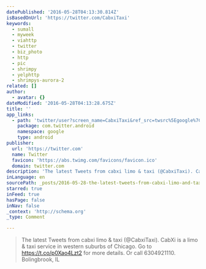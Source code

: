 ```yaml
---
datePublished: '2016-05-28T04:13:30.814Z'
isBasedOnUrl: 'https://twitter.com/CabxiTaxi'
keywords:
  - sumall
  - myweek
  - viahttp
  - twitter
  - biz_photo
  - http
  - pic
  - shrimpy
  - yelphttp
  - shrimpys-aurora-2
related: []
author:
  - avatar: {}
dateModified: '2016-05-28T04:13:28.675Z'
title: ''
app_links:
  - path: 'twitter/user?screen_name=CabxiTaxi&ref_src=twsrc%5Egoogle%7Ctwcamp%5Eandroidseo%7Ctwgr%5Eprofile'
    package: com.twitter.android
    namespace: google
    type: android
publisher:
  url: 'https://twitter.com'
  name: Twitter
  favicon: 'https://abs.twimg.com/favicons/favicon.ico'
  domain: twitter.com
description: 'The latest Tweets from cabxi limo & taxi (@CabxiTaxi). CabXi is a limo & taxi service in western suburbs of Chicago. Go to https://t.co/p0Xao4Lzt2 for more details. Or call 6304921110. Bolingbrook, IL'
inLanguage: en
sourcePath: _posts/2016-05-28-the-latest-tweets-from-cabxi-limo-and-taxi-cabxitaxi-cabxi.md
starred: true
inFeed: true
hasPage: false
inNav: false
_context: 'http://schema.org'
_type: Comment

---
```

> The latest Tweets from cabxi limo & taxi (@CabxiTaxi). CabXi is a limo & taxi service in western suburbs of Chicago. Go to https://t.co/p0Xao4Lzt2 for more details. Or call 6304921110\. Bolingbrook, IL